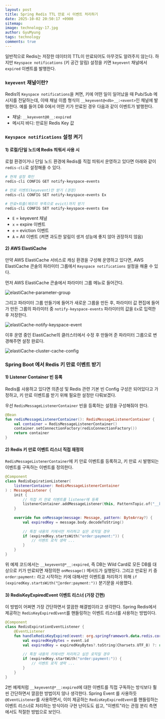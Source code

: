```yaml
---
layout:	post
title: Spring Redis TTL 만료 시 이벤트 처리하기
date: 2025-10-02 20:50:17 +0900
sitemap: 
image: technology-17.jpg
author: GyuMyung
tags: technology
comments: true
---
```


일반적으로 Redis는 저장한 데이터의 TTL이 만료되어도 아무것도 알려주지 않는다. 하지만 `Keyspace notifications` (키 공간 알림) 설정을 키면 `keyevent` 채널에서 `expired` 이벤트를 발행한다.

### `keyevent` 채널이란?
Redis의 `Keyspace notifications`을 켜면, 키에 어떤 일이 일어났을 때 Pub/Sub 메시지를 전달하는데, 이때 채널 이름 형식이 `__keyevent@<db>__:<event>`인 채널에 발행한다. 예를 들어 DB 0에서 어떤 키가 만료된 경우 다음과 같이 이벤트가 발행한다.

- 채널: `__keyevent@0__:expired`
- 메시지 바디: 만료된 Redis Key 값

### `Keyspace notifications` 설정 켜기
#### 1) 로컬/단일 노드에 Redis 띄워서 사용 시
로컬 환경이거나 단일 노드 환경에 Redis를 직접 띄워서 운영하고 있다면 아래와 같이 `redis-cli`로 설정해줄 수 있다.

```bash
# 현재 설정 확인
redis-cli CONFIG GET notify-keyspace-events

# 만료 이벤트(keyevent)만 받기 (권장)
redis-cli CONFIG SET notify-keyspace-events Ex

# 만료+퇴출(메모리 부족으로 evict)까지 받기
redis-cli CONFIG SET notify-keyspace-events Exe
```

- `E` = keyevent 채널
- `x` = expire 이벤트
- `e` = eviction 이벤트
- `A` = All 이벤트 (켜면 과도한 알림이 생겨 성능에 좋지 않아 권장하지 않음)

#### 2) AWS ElastiCache
만약 AWS ElastiCache 서비스로 캐싱 환경을 구성해 운영하고 있다면, AWS ElastiCache 콘솔의 파라미터 그룹에서 `Keyspace notifications` 설정을 해줄 수 있다.

먼저 AWS ElastiCache 콘솔에서 파라미터 그룹 메뉴로 들어간다.

![elastiCache-parameter-group](https://i.imgur.com/GR9CnGV.png)

그리고 파라미터 그룹 만들기에 들어가 새로운 그룹을 만든 후, 파라미터 값 편집에 들어가 만든 그룹의 파라미터 중 `notify-keyspace-events` 파라미터의 값을 `Ex`로 입력한 후 저장한다.

![elastiCache-notify-keyspace-event](https://i.imgur.com/qlcALxB.png)

이후 운영 중인 ElastiCache의 클러스터에서 수정 후 만들어 준 파라미터 그룹으로 변경해주면 설정 완료다.

![elastiCache-cluster-cache-config](https://i.imgur.com/v0ANsdx.png)

### Spring Boot 에서 Redis 키 만료 이벤트 받기
#### 1) Listener Container 빈 등록
Redis를 사용하고 있다면 의존성 및 Redis 관련 기본 빈 Config 구성은 되어있다고 가정하고, 키 만료 이벤트를 받기 위해 필요한 설정만 다뤄보겠다.

우선 `RedisMessageListenerContainer` 빈을 등록하는 설정을 구성해줘야 한다.

```kotlin
@Bean
fun redisMessageListenerContainer(): RedisMessageListenerContainer {
    val container = RedisMessageListenerContainer()
    container.setConnectionFactory(redisConnectionFactory())
    return container
}
```

#### 2) Redis 키 만료 이벤트 리스너 직접 재정의
`RedisMessageListenerContainer`에 키 만료 이벤트를 등록하고, 키 만료 시 발행되는 이벤트를 구독하는 이벤트를 정의한다.

```kotlin
@Component
class RedisExpirationListener(
    listenerContainer: RedisMessageListenerContainer
) : MessageListener {
    init {
        // 직접 키 만료 이벤트를 listener에 등록
        listenerContainer.addMessageListener(this, PatternTopic.of("__keyevent@*__:expired"))
    }
    
    override fun onMessage(message: Message, pattern: ByteArray?) {
        val expiredKey = message.body.decodeToString()
        
        // 특정 내용의 키에서만 처리하고 싶은 로직일 경우
        if (expiredKey.startsWith("order:payment:")) {
            // 이벤트 로직 생략 ...
        }
    }
}
```

위 예제 코드에서는 `__keyevent@*__:expired`, 즉 DB는 Wild Card로 모든 DB를 대상으로 키가 만료되면 재정의한 `onMessage()` 메서드가 실행된다. 그리고 만료된 키 중 `order:payment:` 라고 시작하는 키에 대해서만 이벤트를 처리하기 위해 `if (expiredKey.startsWith("order:payment:"))` 분기문을 사용했다.

#### 3) RedisKeyExpiredEvent 이벤트 리스너 (가장 간편)
이 방법이 어쩌면 가장 간단하면서 깔끔한 해결법이라고 생각한다. Spring Redis에서 제공하는 `RedisKeyExpiredEvent`를 핸들링하는 이벤트 리스너를 사용하는 방법이다.

```kotlin
@Component
class RedisExpirationEventListener {
    @EventListener
    fun handleRedisKeyExpired(event: org.springframework.data.redis.core.RedisKeyExpiredEvent<*>) {
        val expiredKeyBytes = event.id
        val expiredKey = expiredKeyBytes?.toString(Charsets.UTF_8) ?: return
        
        // 특정 내용의 키에서만 처리하고 싶은 로직일 경우
        if (expiredKey.startWith("order:payment:")) {
            // 이벤트 로직 생략 ...
        }
    }
}
```

2번 예제처럼 `__keyevent@*__:expired`에 대한 이벤트를 직접 구독하는 방식보다 훨씬 간단하면서 깔끔한 방법이지 않나 생각한다. Spring Event 를 사용하듯 `@EventListener`를 사용하면서, 이미 제공하는 `RedisKeyExpiredEvent`를 핸들링하는 이벤트 리스너로 처리하는 방식이라 구현 난이도도 쉽고, "이벤트"라는 관점 분리 측면에서도 적절한 방법으로 보인다.
